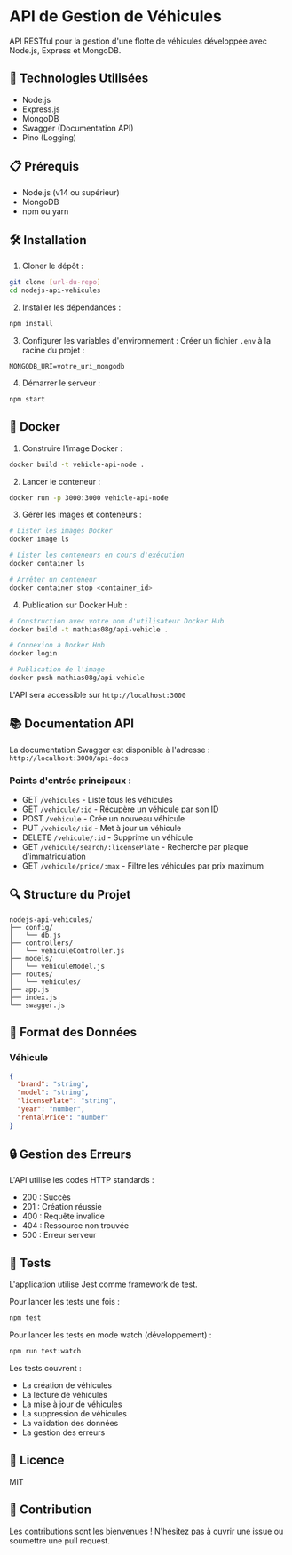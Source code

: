 # API de Gestion de Véhicules

API RESTful pour la gestion d'une flotte de véhicules développée avec Node.js, Express et MongoDB.

## 🚀 Technologies Utilisées

- Node.js
- Express.js
- MongoDB
- Swagger (Documentation API)
- Pino (Logging)

## 📋 Prérequis

- Node.js (v14 ou supérieur)
- MongoDB
- npm ou yarn

## 🛠️ Installation

1. Cloner le dépôt :
```bash
git clone [url-du-repo]
cd nodejs-api-vehicules
```

2. Installer les dépendances :
```bash
npm install
```

3. Configurer les variables d'environnement :
Créer un fichier `.env` à la racine du projet :
```env
MONGODB_URI=votre_uri_mongodb
```

4. Démarrer le serveur :
```bash
npm start
```

## 🐳 Docker

1. Construire l'image Docker :
```bash
docker build -t vehicle-api-node .
```

2. Lancer le conteneur :
```bash
docker run -p 3000:3000 vehicle-api-node
```

3. Gérer les images et conteneurs :
```bash
# Lister les images Docker
docker image ls

# Lister les conteneurs en cours d'exécution
docker container ls

# Arrêter un conteneur
docker container stop <container_id>
```

4. Publication sur Docker Hub :
```bash
# Construction avec votre nom d'utilisateur Docker Hub
docker build -t mathias08g/api-vehicle .

# Connexion à Docker Hub
docker login

# Publication de l'image
docker push mathias08g/api-vehicle
```

L'API sera accessible sur `http://localhost:3000`

## 📚 Documentation API

La documentation Swagger est disponible à l'adresse : `http://localhost:3000/api-docs`

### Points d'entrée principaux :

- GET `/vehicules` - Liste tous les véhicules
- GET `/vehicule/:id` - Récupère un véhicule par son ID
- POST `/vehicule` - Crée un nouveau véhicule
- PUT `/vehicule/:id` - Met à jour un véhicule
- DELETE `/vehicule/:id` - Supprime un véhicule
- GET `/vehicule/search/:licensePlate` - Recherche par plaque d'immatriculation
- GET `/vehicule/price/:max` - Filtre les véhicules par prix maximum

## 🔍 Structure du Projet

```
nodejs-api-vehicules/
├── config/
│   └── db.js
├── controllers/
│   └── vehiculeController.js
├── models/
│   └── vehiculeModel.js
├── routes/
│   └── vehicules/
├── app.js
├── index.js
└── swagger.js
```

## 📝 Format des Données

### Véhicule

```json
{
  "brand": "string",
  "model": "string",
  "licensePlate": "string",
  "year": "number",
  "rentalPrice": "number"
}
```

## 🔒 Gestion des Erreurs

L'API utilise les codes HTTP standards :
- 200 : Succès
- 201 : Création réussie
- 400 : Requête invalide
- 404 : Ressource non trouvée
- 500 : Erreur serveur

## 🧪 Tests

L'application utilise Jest comme framework de test.

Pour lancer les tests une fois :
```bash
npm test
```

Pour lancer les tests en mode watch (développement) :
```bash
npm run test:watch
```

Les tests couvrent :
- La création de véhicules
- La lecture de véhicules
- La mise à jour de véhicules
- La suppression de véhicules
- La validation des données
- La gestion des erreurs

## 📜 Licence

MIT

## 👥 Contribution

Les contributions sont les bienvenues ! N'hésitez pas à ouvrir une issue ou soumettre une pull request.
